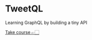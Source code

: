 # TweetQL

Learning GraphQL by building a tiny API

[Take course 👉🏻](https://nomadcoders.co/graphql-for-beginners)
